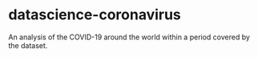 # datascience-coronavirus
An analysis of the COVID-19 around the world within a period covered by the dataset. 
